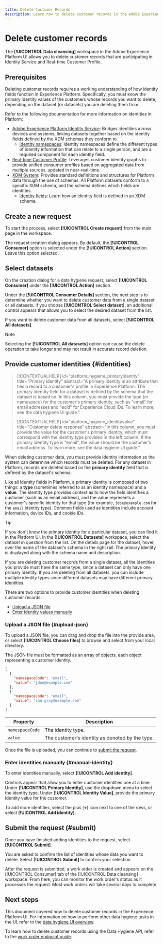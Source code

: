 ```yaml
---
title: Delete Customer Records
description: Learn how to delete customer records in the Adobe Experience Platform UI.
---
```

# Delete customer records

The **[!UICONTROL Data cleansing]** workspace in the Adobe Experience Platform UI allows you to delete customer records that are participating in Identity Service and Real-time Customer Profile.

## Prerequisites

Deleting customer records requires a working understanding of how identity fields function in Experience Platform. Specifically, you must know the primary identity values of the customers whose records you want to delete, depending on the dataset (or datasets) you are deleting them from.

Refer to the following documentation for more information on identities in Platform:

* [Adobe Experience Platform Identity Service](../../../identity-service/home.md): Bridges identities across devices and systems, linking datasets together based on the identity fields defined by the XDM schemas they conform to.
  * [Identity namespaces](../../../identity-service/namespaces.md): Identity namespaces define the different types of identity information that can relate to a single person, and are a required component for each identity field.
* [Real-time Customer Profile](../../../profile/home.md): Leverages customer identity graphs to provide unified consumer profiles based on aggregated data from multiple sources, updated in near-real-time.
* [XDM System](../../xdm/home.md): Provides standard definitions and structures for Platform data through the use of schemas. All Platform datasets conform to a specific XDM schema, and the schema defines which fields are identities.
  * [Identity fields](../../xdm/ui/fields/identity.md): Learn how an identity field is defined in an XDM schema.

## Create a new request

To start the process, select **[!UICONTROL Create request]** from the main page in the workspace.

The request creation dialog appears. By default, the **[!UICONTROL Consumer]** option is selected under the **[!UICONTROL Action]** section. Leave this option selected.

## Select datasets

On the creation dialog for a data hygiene request, select **[!UICONTROL Consumer]** under the **[!UICONTROL Action]** section. 

Under the **[!UICONTROL Consumer Details]** section, the next step is to determine whether you want to delete customer data from a single dataset or all datasets. If you choose **[!UICONTROL Select dataset]**, an additional control appears that allows you to select the desired dataset from the list.

If you want to delete customer data from all datasets, select **[!UICONTROL All datasets]**.

>[!NOTE]
>
>Selecting the **[!UICONTROL All datasets]** option can cause the delete operation to take longer and may not result in accurate record deletion.

## Provide customer identities {#identities}

>[!CONTEXTUALHELP]
>id="platform_hygiene_primaryidentity"
>title="Primary identity"
>abstract="A primary identity is an attribute that ties a record to a customer's profile in Experience Platform. The primary identity field for a dataset is defined by the schema that the dataset is based on. In this column, you must provide the type (or namespace) for the customer's primary identity, such as "email" for email addresses and "ecid" for Experience Cloud IDs. To learn more, see the data hygiene UI guide."

>[!CONTEXTUALHELP]
>id="platform_hygiene_identityvalue"
>title="Customer delete response"
>abstract="In this column, you must provide the value for the customer's primary identity, which must correspond with the identity type provided in the left column. If the primary identity type is "email", the value should be the customer's email address. To learn more, see the data hygiene UI guide."

When deleting customer data, you must provide identity information so the system can determine which records must be deleted. For any dataset in Platform, records are deleted based on the **primary identity** field that is defined by the dataset's schema.

Like all identity fields in Platform, a primary identity is composed of two things: a **type** (sometimes referred to as an identity namespace) and a **value**. The identity type provides context as to how the field identifies a customer (such as an email address), and the value represents a customer's specific identity for that type (for example, `jdoe@example.com` for the `email` identity type).  Common fields used as identities include account information, device IDs, and cookie IDs.

>[!TIP]
>
>If you don't know the primary identity for a particular dataset, you can find it in the Platform UI. In the **[!UICONTROL Datasets]** workspace, select the dataset in question from the list. On the details page for the dataset, hover over the name of the dataset's schema in the right rail. The primary identity is displayed along with the schema name and description.

If you are deleting customer records from a single dataset, all the identities you provide must have the same type, since a dataset can only have one primary identity. If you are deleting from all datasets, you can include multiple identity types since different datasets may have different primary identities.

There are two options to provide customer identities when deleting customer records:

* [Upload a JSON file](#upload-json)
* [Enter identity values manually](#manual-identity)

### Upload a JSON file {#upload-json}

To upload a JSON file, you can drag and drop the file into the provide area, or select **[!UICONTROL Choose files]** to browse and select from your local directory.

The JSON file must be formatted as an array of objects, each object representing a customer identity.

```json
[
  {
    "namespaceCode": "email",
    "value": "jdoe@example.com"
  },
  {
    "namespaceCode": "email",
    "value": "san.gray@example.com"
  }
]
```

| Property | Description |
| --- | --- |
| `namespaceCode` | The identity type. |
| `value` | The customer's identity as denoted by the type. |

Once the file is uploaded, you can continue to [submit the request](#submit).

### Enter identities manually {#manual-identity}

To enter identities manually, select **[!UICONTROL Add identity]**.

Controls appear that allow you to enter customer identities one at a time. Under **[!UICONTROL Primary Identity]**, use the dropdown menu to select the identity type. Under **[!UICONTROL Identity Value]**, provide the primary identity value for the customer.

To add more identities, select the plus (**+**) icon next to one of the rows, or select **[!UICONTROL Add identity]**.

## Submit the request (#submit)

Once you have finished adding identities to the request, select **[!UICONTROL Submit]**.

You are asked to confirm the list of identities whose data you want to delete. Select **[!UICONTROL Submit]** to confirm your selection.

After the request is submitted, a work order is created and appears on the [!UICONTROL Consumer] tab of the [!UICONTROL Data cleansing] workspace. From here, you can monitor the work order's status as it processes the request. Most work orders will take several days to complete.

## Next steps

This document covered how to delete customer records in the Experience Platform UI. For information on how to perform other data hygiene tasks in the UI, refer to the [data hygiene UI overview](./overview.md).

To learn how to delete customer records using the Data Hygiene API, refer to the [work order endpoint guide](../api/workorder.md).
